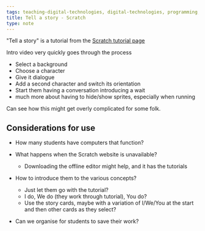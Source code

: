 ```yaml
---
tags: teaching-digital-technologies, digital-technologies, programming, scratch
title: Tell a story - Scratch
type: note
---
```

"Tell a story" is a tutorial from the [Scratch tutorial page](https://scratch.mit.edu/projects/editor/?tutorial=all)

Intro video very quickly goes through the process 

- Select a background 
- Choose a character 
- Give it dialogue 
- Add a second character and switch its orientation 
- Start them having a conversation introducing a wait
- much more about having to hide/show sprites, especially when running

Can see how this might get overly complicated for some folk.

## Considerations for use

- How many students have computers that function?
- What happens when the Scratch website is unavailable? 
  - Downloading the offline editor might help, and it has the tutorials
- How to introduce them to the various concepts?
    - Just let them go with the tutorial?
    - I do, We do (they work through tutorial), You do?
    - Use the story cards, maybe with a variation of I/We/You at the start and then other cards as they select?

- Can we organise for students to save their work?